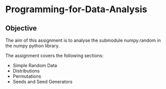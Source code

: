 # Programming-for-Data-Analysis

## Objective

The aim of this assignment is to analyse the submodule numpy.random in the numpy python library.

The assignment covers the following sections:

- Simple Random Data
- Distributions
- Permutations
- Seeds and Seed Generators
